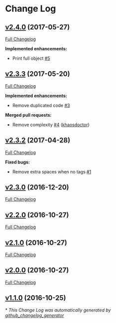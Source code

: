# Change Log

## [v2.4.0](https://github.com/khaosdoctor/knoblr/tree/v2.4.0) (2017-05-27)
[Full Changelog](https://github.com/khaosdoctor/knoblr/compare/v2.3.3...v2.4.0)

**Implemented enhancements:**

- Print full object [\#5](https://github.com/khaosdoctor/knoblr/issues/5)

## [v2.3.3](https://github.com/khaosdoctor/knoblr/tree/v2.3.3) (2017-05-20)
[Full Changelog](https://github.com/khaosdoctor/knoblr/compare/v2.3.2...v2.3.3)

**Implemented enhancements:**

- Remove duplicated code [\#3](https://github.com/khaosdoctor/knoblr/issues/3)

**Merged pull requests:**

- Remove complexity [\#4](https://github.com/khaosdoctor/knoblr/pull/4) ([khaosdoctor](https://github.com/khaosdoctor))

## [v2.3.2](https://github.com/khaosdoctor/knoblr/tree/v2.3.2) (2017-04-28)
[Full Changelog](https://github.com/khaosdoctor/knoblr/compare/v2.3.0...v2.3.2)

**Fixed bugs:**

- Remove extra spaces when no tags [\#1](https://github.com/khaosdoctor/knoblr/issues/1)

## [v2.3.0](https://github.com/khaosdoctor/knoblr/tree/v2.3.0) (2016-12-20)
[Full Changelog](https://github.com/khaosdoctor/knoblr/compare/v2.2.0...v2.3.0)

## [v2.2.0](https://github.com/khaosdoctor/knoblr/tree/v2.2.0) (2016-10-27)
[Full Changelog](https://github.com/khaosdoctor/knoblr/compare/v2.1.0...v2.2.0)

## [v2.1.0](https://github.com/khaosdoctor/knoblr/tree/v2.1.0) (2016-10-27)
[Full Changelog](https://github.com/khaosdoctor/knoblr/compare/v2.0.0...v2.1.0)

## [v2.0.0](https://github.com/khaosdoctor/knoblr/tree/v2.0.0) (2016-10-27)
[Full Changelog](https://github.com/khaosdoctor/knoblr/compare/v1.1.0...v2.0.0)

## [v1.1.0](https://github.com/khaosdoctor/knoblr/tree/v1.1.0) (2016-10-25)


\* *This Change Log was automatically generated by [github_changelog_generator](https://github.com/skywinder/Github-Changelog-Generator)*